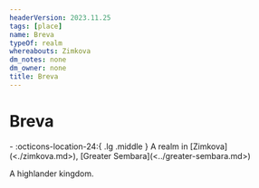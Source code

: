 ```yaml
---
headerVersion: 2023.11.25
tags: [place]
name: Breva
typeOf: realm
whereabouts: Zimkova
dm_notes: none
dm_owner: none
title: Breva
---
```

# Breva
<div class="grid cards ext-narrow-margin ext-one-column" markdown>
-    :octicons-location-24:{ .lg .middle } A realm in [Zimkova](<./zimkova.md>), [Greater Sembara](<../greater-sembara.md>)  
</div>


A highlander kingdom.





